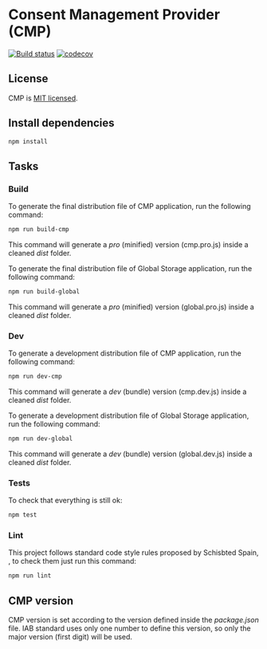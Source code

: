 # Consent Management Provider (CMP)

[![Build status](https://travis-ci.org/scm-spain/CMP.svg?branch=master)](https://travis-ci.org/scm-spain/CMP) [![codecov](https://codecov.io/gh/scm-spain/CMP/branch/master/graph/badge.svg)](https://codecov.io/gh/scm-spain/CMP)

## License
CMP is [MIT licensed](./LICENSE).

## Install dependencies

```bash
npm install
```

## Tasks

###  Build

To generate the final distribution file of CMP application, run the following command:

```bash
npm run build-cmp
```

This command will generate a _pro_ (minified) version (cmp.pro.js) inside a cleaned _dist_ folder.

To generate the final distribution file of Global Storage application, run the following command:

```bash
npm run build-global
```

This command will generate a _pro_ (minified) version (global.pro.js) inside a cleaned _dist_ folder.

###  Dev

To generate a development distribution file of CMP application, run the following command:

```bash
npm run dev-cmp
```

This command will generate a _dev_ (bundle) version (cmp.dev.js) inside a cleaned _dist_ folder.

To generate a development distribution file of Global Storage application, run the following command:

```bash
npm run dev-global
```

This command will generate a _dev_ (bundle) version (global.dev.js) inside a cleaned _dist_ folder.

###  Tests

To check that everything is still ok:

```bash
npm test
```

###  Lint

This project follows standard code style rules proposed by Schisbted Spain, , to check them just run this command: 

```bash
npm run lint
```

## CMP version

CMP version is set according to the version defined inside the _package.json_ file. IAB standard uses only one number to define this version, so only the major version (first digit) will be used.